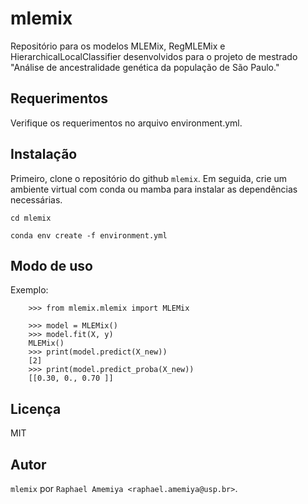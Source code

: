# mlemix

Repositório para os modelos MLEMix, RegMLEMix e HierarchicalLocalClassifier desenvolvidos para o projeto de mestrado "Análise de ancestralidade genética da população de São Paulo."

## Requerimentos

Verifique os requerimentos no arquivo environment.yml.

## Instalação

Primeiro, clone o repositório do github ``mlemix``. Em seguida, crie um ambiente virtual com conda ou mamba para instalar as dependências necessárias.

```
cd mlemix

conda env create -f environment.yml
```

## Modo de uso

Exemplo:
```
    >>> from mlemix.mlemix import MLEMix

    >>> model = MLEMix()
    >>> model.fit(X, y)
    MLEMix()
    >>> print(model.predict(X_new))
    [2]
    >>> print(model.predict_proba(X_new))
    [[0.30, 0., 0.70 ]]
```

## Licença

MIT

Autor
-------

`mlemix` por `Raphael Amemiya <raphael.amemiya@usp.br>`.